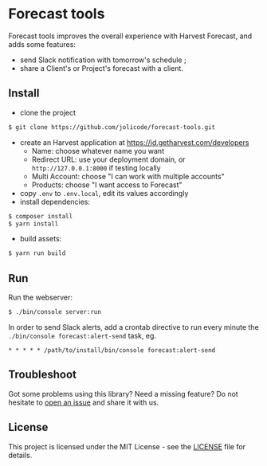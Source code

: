 # Forecast tools

Forecast tools improves the overall experience with Harvest Forecast, and adds some features:

 * send Slack notification with tomorrow's schedule ;
 * share a Client's or Project's forecast with a client.

## Install

 * clone the project

```sh
$ git clone https://github.com/jolicode/forecast-tools.git
```
 * create an Harvest application at https://id.getharvest.com/developers
   * Name: choose whatever name you want
   * Redirect URL: use your deployment domain, or `http://127.0.0.1:8000` if testing locally
   * Multi Account: choose "I can work with multiple accounts"
   * Products: choose "I want access to Forecast"
 * copy `.env` to `.env.local`, edit its values accordingly
 * install dependencies:

```sh
$ composer install
$ yarn install
```

 * build assets:

```sh
$ yarn run build
```

## Run

Run the webserver:

```sh
$ ./bin/console server:run
```

In order to send Slack alerts, add a crontab directive to run every minute the `./bin/console forecast:alert-send` task, eg.

```
* * * * * /path/to/install/bin/console forecast:alert-send
```

## Troubleshoot

Got some problems using this library? Need a missing feature?
Do not hesitate to [open an issue](https://github.com/jolicode/forecast-tools/issues)
and share it with us.

## License

This project is licensed under the MIT License - see the [LICENSE](LICENSE.md)
file for details.
